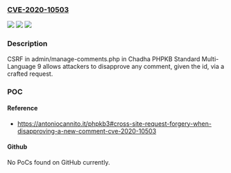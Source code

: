 ### [CVE-2020-10503](https://cve.mitre.org/cgi-bin/cvename.cgi?name=CVE-2020-10503)
![](https://img.shields.io/static/v1?label=Product&message=n%2Fa&color=blue)
![](https://img.shields.io/static/v1?label=Version&message=n%2Fa&color=blue)
![](https://img.shields.io/static/v1?label=Vulnerability&message=n%2Fa&color=brighgreen)

### Description

CSRF in admin/manage-comments.php in Chadha PHPKB Standard Multi-Language 9 allows attackers to disapprove any comment, given the id, via a crafted request.

### POC

#### Reference
- https://antoniocannito.it/phpkb3#cross-site-request-forgery-when-disapproving-a-new-comment-cve-2020-10503

#### Github
No PoCs found on GitHub currently.

